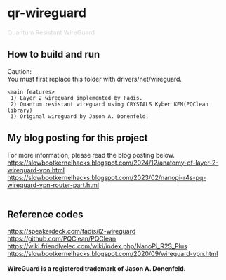 # qr-wireguard
<span style="color:#d3d3d3">Quantum Resistant WireGuard</span>

## How to build and run
  Caution: <br>
  You must first replace this folder with drivers/net/wireguard. <br>

```
<main features>
 1) Layer 2 wireguard implemented by Fadis.
 2) Quantum resistant wireguard using CRYSTALS Kyber KEM(PQClean library)
 3) Original wireguard by Jason A. Donenfeld.
```
## My blog posting for this project
  For more information, please read the blog posting below.<br>
  https://slowbootkernelhacks.blogspot.com/2024/12/anatomy-of-layer-2-wireguard-vpn.html <br>
  https://slowbootkernelhacks.blogspot.com/2023/02/nanopi-r4s-pq-wireguard-vpn-router-part.html <br>
  <br>

## Reference codes
  https://speakerdeck.com/fadis/l2-wireguard <br>
  https://github.com/PQClean/PQClean <br>
  https://wiki.friendlyelec.com/wiki/index.php/NanoPi_R2S_Plus <br>
  https://slowbootkernelhacks.blogspot.com/2020/09/wireguard-vpn.html <br>
  <br>
  __WireGuard is a registered trademark of Jason A. Donenfeld.__


